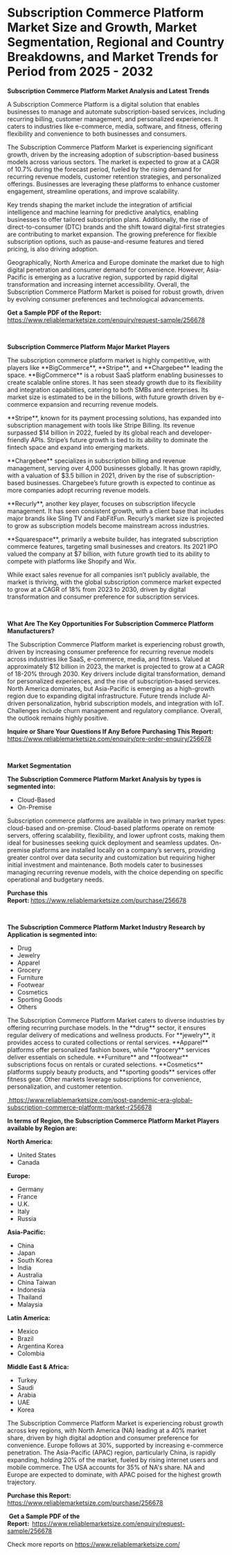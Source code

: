 <p><h1>Subscription Commerce Platform Market Size and Growth, Market Segmentation, Regional and Country Breakdowns, and Market Trends for Period from 2025 -  2032</h1></p><p><strong>Subscription Commerce Platform Market Analysis and Latest Trends</strong></p>
<p><p>A Subscription Commerce Platform is a digital solution that enables businesses to manage and automate subscription-based services, including recurring billing, customer management, and personalized experiences. It caters to industries like e-commerce, media, software, and fitness, offering flexibility and convenience to both businesses and consumers.</p><p>The Subscription Commerce Platform Market is experiencing significant growth, driven by the increasing adoption of subscription-based business models across various sectors. The market is expected to grow at a CAGR of 10.7% during the forecast period, fueled by the rising demand for recurring revenue models, customer retention strategies, and personalized offerings. Businesses are leveraging these platforms to enhance customer engagement, streamline operations, and improve scalability.</p><p>Key trends shaping the market include the integration of artificial intelligence and machine learning for predictive analytics, enabling businesses to offer tailored subscription plans. Additionally, the rise of direct-to-consumer (DTC) brands and the shift toward digital-first strategies are contributing to market expansion. The growing preference for flexible subscription options, such as pause-and-resume features and tiered pricing, is also driving adoption.</p><p>Geographically, North America and Europe dominate the market due to high digital penetration and consumer demand for convenience. However, Asia-Pacific is emerging as a lucrative region, supported by rapid digital transformation and increasing internet accessibility. Overall, the Subscription Commerce Platform Market is poised for robust growth, driven by evolving consumer preferences and technological advancements.</p></p>
<p><strong>Get a Sample PDF of the Report:&nbsp;</strong> <a href="https://www.reliablemarketsize.com/enquiry/request-sample/256678?utm_campaign=1197&utm_medium=2&utm_source=Github&utm_content=ia&utm_term=21012025&utm_id=subscription-commerce-platform">https://www.reliablemarketsize.com/enquiry/request-sample/256678</a></p>
<p>&nbsp;</p>
<p><strong>Subscription Commerce Platform Major Market Players</strong></p>
<p><p>The subscription commerce platform market is highly competitive, with players like **BigCommerce**, **Stripe**, and **Chargebee** leading the space. **BigCommerce** is a robust SaaS platform enabling businesses to create scalable online stores. It has seen steady growth due to its flexibility and integration capabilities, catering to both SMBs and enterprises. Its market size is estimated to be in the billions, with future growth driven by e-commerce expansion and recurring revenue models.</p><p>**Stripe**, known for its payment processing solutions, has expanded into subscription management with tools like Stripe Billing. Its revenue surpassed $14 billion in 2022, fueled by its global reach and developer-friendly APIs. Stripe’s future growth is tied to its ability to dominate the fintech space and expand into emerging markets.</p><p>**Chargebee** specializes in subscription billing and revenue management, serving over 4,000 businesses globally. It has grown rapidly, with a valuation of $3.5 billion in 2021, driven by the rise of subscription-based businesses. Chargebee’s future growth is expected to continue as more companies adopt recurring revenue models.</p><p>**Recurly**, another key player, focuses on subscription lifecycle management. It has seen consistent growth, with a client base that includes major brands like Sling TV and FabFitFun. Recurly’s market size is projected to grow as subscription models become mainstream across industries.</p><p>**Squarespace**, primarily a website builder, has integrated subscription commerce features, targeting small businesses and creators. Its 2021 IPO valued the company at $7 billion, with future growth tied to its ability to compete with platforms like Shopify and Wix.</p><p>While exact sales revenue for all companies isn’t publicly available, the market is thriving, with the global subscription commerce market expected to grow at a CAGR of 18% from 2023 to 2030, driven by digital transformation and consumer preference for subscription services.</p></p>
<p>&nbsp;</p>
<p><strong>What Are The Key Opportunities For Subscription Commerce Platform Manufacturers?</strong></p>
<p><p>The Subscription Commerce Platform market is experiencing robust growth, driven by increasing consumer preference for recurring revenue models across industries like SaaS, e-commerce, media, and fitness. Valued at approximately $12 billion in 2023, the market is projected to grow at a CAGR of 18-20% through 2030. Key drivers include digital transformation, demand for personalized experiences, and the rise of subscription-based services. North America dominates, but Asia-Pacific is emerging as a high-growth region due to expanding digital infrastructure. Future trends include AI-driven personalization, hybrid subscription models, and integration with IoT. Challenges include churn management and regulatory compliance. Overall, the outlook remains highly positive.</p></p>
<p><strong>Inquire or Share Your Questions If Any Before Purchasing This Report:</strong> <a href="https://www.reliablemarketsize.com/enquiry/pre-order-enquiry/256678?utm_campaign=1197&utm_medium=2&utm_source=Github&utm_content=ia&utm_term=21012025&utm_id=subscription-commerce-platform">https://www.reliablemarketsize.com/enquiry/pre-order-enquiry/256678</a></p>
<p>&nbsp;</p>
<p><strong>Market Segmentation</strong></p>
<p><strong>The Subscription Commerce Platform Market Analysis by types is segmented into:</strong></p>
<p><ul><li>Cloud-Based</li><li>On-Premise</li></ul></p>
<p><p>Subscription commerce platforms are available in two primary market types: cloud-based and on-premise. Cloud-based platforms operate on remote servers, offering scalability, flexibility, and lower upfront costs, making them ideal for businesses seeking quick deployment and seamless updates. On-premise platforms are installed locally on a company’s servers, providing greater control over data security and customization but requiring higher initial investment and maintenance. Both models cater to businesses managing recurring revenue models, with the choice depending on specific operational and budgetary needs.</p></p>
<p><strong>Purchase this Report:&nbsp;</strong><a href="https://www.reliablemarketsize.com/purchase/256678?utm_campaign=1197&utm_medium=2&utm_source=Github&utm_content=ia&utm_term=21012025&utm_id=subscription-commerce-platform">https://www.reliablemarketsize.com/purchase/256678</a></p>
<p>&nbsp;</p>
<p><strong>The Subscription Commerce Platform Market Industry Research by Application is segmented into:</strong></p>
<p><ul><li>Drug</li><li>Jewelry</li><li>Apparel</li><li>Grocery</li><li>Furniture</li><li>Footwear</li><li>Cosmetics</li><li>Sporting Goods</li><li>Others</li></ul></p>
<p><p>The Subscription Commerce Platform Market caters to diverse industries by offering recurring purchase models. In the **drug** sector, it ensures regular delivery of medications and wellness products. For **jewelry**, it provides access to curated collections or rental services. **Apparel** platforms offer personalized fashion boxes, while **grocery** services deliver essentials on schedule. **Furniture** and **footwear** subscriptions focus on rentals or curated selections. **Cosmetics** platforms supply beauty products, and **sporting goods** services offer fitness gear. Other markets leverage subscriptions for convenience, personalization, and customer retention.</p></p>
<p><a href="https://www.reliablemarketsize.com/post-pandemic-era-global-subscription-commerce-platform-market-r256678?utm_campaign=1197&utm_medium=2&utm_source=Github&utm_content=ia&utm_term=21012025&utm_id=subscription-commerce-platform">&nbsp;https://www.reliablemarketsize.com/post-pandemic-era-global-subscription-commerce-platform-market-r256678</a></p>
<p><strong>In terms of Region, the Subscription Commerce Platform Market Players available by Region are:</strong></p>
<p>
    <p> <strong> North America: </strong>
        <ul>
            <li>United States</li>
            <li>Canada</li>
        </ul>
        </p> 
    <p> <strong> Europe: </strong>
        <ul>
            <li>Germany</li>
            <li>France</li>
            <li>U.K.</li>
            <li>Italy</li>
            <li>Russia</li>
        </ul>
        </p> 
    <p> <strong> Asia-Pacific: </strong>
        <ul>
            <li>China</li>
            <li>Japan</li>
            <li>South Korea</li>
            <li>India</li>
            <li>Australia</li>
            <li>China Taiwan</li>
            <li>Indonesia</li>
            <li>Thailand</li>
            <li>Malaysia</li>
        </ul>
        </p> 
    <p> <strong> Latin America: </strong>
        <ul>
            <li>Mexico</li>
            <li>Brazil</li>
            <li>Argentina Korea</li>
            <li>Colombia</li>
        </ul>
        </p> 
    <p> <strong> Middle East & Africa: </strong>
        <ul>
            <li>Turkey</li>
            <li>Saudi</li>
            <li>Arabia</li>
            <li>UAE</li>
            <li>Korea</li>
        </ul>
    </p>
    </p>
<p><p>The Subscription Commerce Platform Market is experiencing robust growth across key regions, with North America (NA) leading at a 40% market share, driven by high digital adoption and consumer preference for convenience. Europe follows at 30%, supported by increasing e-commerce penetration. The Asia-Pacific (APAC) region, particularly China, is rapidly expanding, holding 20% of the market, fueled by rising internet users and mobile commerce. The USA accounts for 35% of NA's share. NA and Europe are expected to dominate, with APAC poised for the highest growth trajectory.</p></p>
<p><strong>Purchase this Report: </strong><a href="https://www.reliablemarketsize.com/purchase/256678?utm_campaign=1197&utm_medium=2&utm_source=Github&utm_content=ia&utm_term=21012025&utm_id=subscription-commerce-platform">https://www.reliablemarketsize.com/purchase/256678</a></p>
<p>&nbsp;<strong>Get a Sample PDF of the Report:&nbsp;&nbsp;</strong><a href="https://www.reliablemarketsize.com/enquiry/request-sample/256678?utm_campaign=1197&utm_medium=2&utm_source=Github&utm_content=ia&utm_term=21012025&utm_id=subscription-commerce-platform">https://www.reliablemarketsize.com/enquiry/request-sample/256678</a></p>
<p><strong></strong></p>
<p>Check more reports on <a href="https://www.reliablemarketsize.com/?utm_campaign=1197&utm_medium=2&utm_source=Github&utm_content=ia&utm_term=21012025&utm_id=subscription-commerce-platform">https://www.reliablemarketsize.com/</a></p>